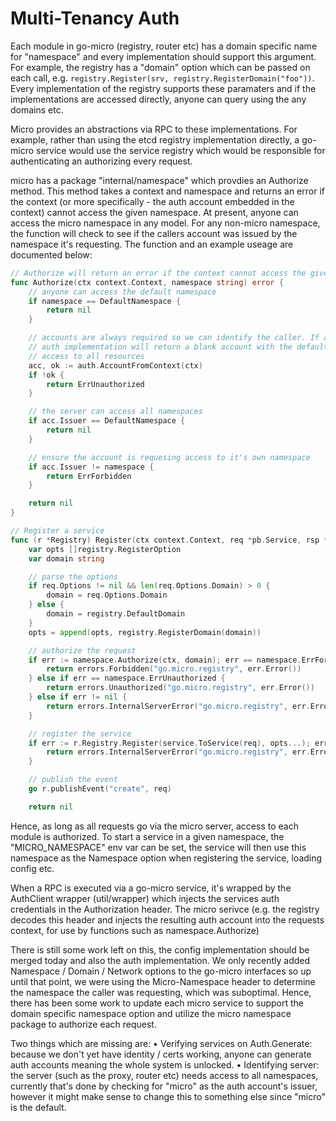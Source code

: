 # Multi-Tenancy Auth

Each module in go-micro (registry, router etc) has a domain specific name for "namespace" and every
implementation should support this argument. For example, the registry has a "domain" option which 
can be passed on each call, e.g. `registry.Register(srv, registry.RegisterDomain("foo"))`. Every 
implementation of the registry supports these paramaters and if the implementations are accessed
directly, anyone can query using the any domains etc.

Micro provides an abstractions via RPC to these implementations. For example, rather than using the 
etcd registry implementation directly, a go-micro service would use the service registry which would
be responsible for authenticating an authorizing every request.

micro has a package "internal/namespace" which provdies an Authorize method. This method takes a 
context and namespace and returns an error if the context (or more specifically - the auth account 
embedded in the context) cannot access the given namespace. At present, anyone can access the 
micro namespace in any model. For any non-micro namespace, the function will check to see if the
callers account was issued by the namespace it's requesting. The function and an example useage are
documented below:


```go
// Authorize will return an error if the context cannot access the given namespace
func Authorize(ctx context.Context, namespace string) error {
	// anyone can access the default namespace
	if namespace == DefaultNamespace {
		return nil
	}

	// accounts are always required so we can identify the caller. If auth is not configured, the noop
	// auth implementation will return a blank account with the default namespace set, allowing the caller
	// access to all resources
	acc, ok := auth.AccountFromContext(ctx)
	if !ok {
		return ErrUnauthorized
	}

	// the server can access all namespaces
	if acc.Issuer == DefaultNamespace {
		return nil
	}

	// ensure the account is requesing access to it's own namespace
	if acc.Issuer != namespace {
		return ErrForbidden
	}

	return nil
}
```

```go
// Register a service
func (r *Registry) Register(ctx context.Context, req *pb.Service, rsp *pb.EmptyResponse) error {
	var opts []registry.RegisterOption
	var domain string

	// parse the options
	if req.Options != nil && len(req.Options.Domain) > 0 {
		domain = req.Options.Domain
	} else {
		domain = registry.DefaultDomain
	}
	opts = append(opts, registry.RegisterDomain(domain))

	// authorize the request
	if err := namespace.Authorize(ctx, domain); err == namespace.ErrForbidden {
		return errors.Forbidden("go.micro.registry", err.Error())
	} else if err == namespace.ErrUnauthorized {
		return errors.Unauthorized("go.micro.registry", err.Error())
	} else if err != nil {
		return errors.InternalServerError("go.micro.registry", err.Error())
	}

	// register the service
	if err := r.Registry.Register(service.ToService(req), opts...); err != nil {
		return errors.InternalServerError("go.micro.registry", err.Error())
	}

	// publish the event
	go r.publishEvent("create", req)

	return nil

```

Hence, as long as all requests go via the micro server, access to each module is authorized. To 
start a service in a given namespace, the "MICRO_NAMESPACE" env var can be set, the service will 
then use this namespace as the Namespace option when registering the service, loading config etc. 

When a RPC is executed via a go-micro service, it's wrapped by the AuthClient wrapper (util/wrapper)
which injects the services auth credentials in the Authorization header. The micro serivce (e.g. the
registry decodes this header and injects the resulting auth account into the requests context, for
use by functions such as namespace.Authorize)

There is still some work left on this, the config implementation should be merged today and also the
auth implementation. We only recently added Namespace / Domain / Network options to the go-micro 
interfaces so up until that point, we were using the Micro-Namespace header to determine the namespace
the caller was requesting, which was suboptimal. Hence, there has been some work to update each micro
service to support the domain specific namespace option and utilize the micro namespace package to 
authorize each request.

Two things which are missing are:
• Verifying services on Auth.Generate: because we don't yet have identity / certs working, anyone
can generate auth accounts meaning the whole system is unlocked.
• Identifying server: the server (such as the proxy, router etc) needs access to all namespaces,
currently that's done by checking for "micro" as the auth account's issuer, however it might make
sense to change this to something else since "micro" is the default.
